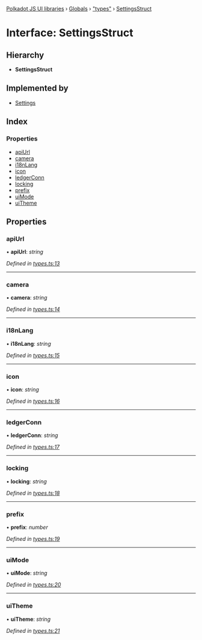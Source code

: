 [Polkadot JS UI libraries](../README.md) › [Globals](../globals.md) › ["types"](../modules/_types_.md) › [SettingsStruct](_types_.settingsstruct.md)

# Interface: SettingsStruct

## Hierarchy

* **SettingsStruct**

## Implemented by

* [Settings](../classes/_settings_.settings.md)

## Index

### Properties

* [apiUrl](_types_.settingsstruct.md#apiurl)
* [camera](_types_.settingsstruct.md#camera)
* [i18nLang](_types_.settingsstruct.md#i18nlang)
* [icon](_types_.settingsstruct.md#icon)
* [ledgerConn](_types_.settingsstruct.md#ledgerconn)
* [locking](_types_.settingsstruct.md#locking)
* [prefix](_types_.settingsstruct.md#prefix)
* [uiMode](_types_.settingsstruct.md#uimode)
* [uiTheme](_types_.settingsstruct.md#uitheme)

## Properties

###  apiUrl

• **apiUrl**: *string*

*Defined in [types.ts:13](https://github.com/polkadot-js/ui/blob/49c4c592/packages/ui-settings/src/types.ts#L13)*

___

###  camera

• **camera**: *string*

*Defined in [types.ts:14](https://github.com/polkadot-js/ui/blob/49c4c592/packages/ui-settings/src/types.ts#L14)*

___

###  i18nLang

• **i18nLang**: *string*

*Defined in [types.ts:15](https://github.com/polkadot-js/ui/blob/49c4c592/packages/ui-settings/src/types.ts#L15)*

___

###  icon

• **icon**: *string*

*Defined in [types.ts:16](https://github.com/polkadot-js/ui/blob/49c4c592/packages/ui-settings/src/types.ts#L16)*

___

###  ledgerConn

• **ledgerConn**: *string*

*Defined in [types.ts:17](https://github.com/polkadot-js/ui/blob/49c4c592/packages/ui-settings/src/types.ts#L17)*

___

###  locking

• **locking**: *string*

*Defined in [types.ts:18](https://github.com/polkadot-js/ui/blob/49c4c592/packages/ui-settings/src/types.ts#L18)*

___

###  prefix

• **prefix**: *number*

*Defined in [types.ts:19](https://github.com/polkadot-js/ui/blob/49c4c592/packages/ui-settings/src/types.ts#L19)*

___

###  uiMode

• **uiMode**: *string*

*Defined in [types.ts:20](https://github.com/polkadot-js/ui/blob/49c4c592/packages/ui-settings/src/types.ts#L20)*

___

###  uiTheme

• **uiTheme**: *string*

*Defined in [types.ts:21](https://github.com/polkadot-js/ui/blob/49c4c592/packages/ui-settings/src/types.ts#L21)*
